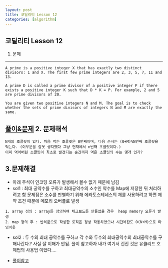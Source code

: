 ```yaml
---
layout: post
title: 코딜리티 Lesson 12
categories: [algorithm]
---
```


코딜리티 Lesson 12
--- 
1. 문제
---

```
A prime is a positive integer X that has exactly two distinct divisors: 1 and X. The first few prime integers are 2, 3, 5, 7, 11 and 13.

A prime D is called a prime divisor of a positive integer P if there exists a positive integer K such that D * K = P. For example, 2 and 5 are prime divisors of 20.

You are given two positive integers N and M. The goal is to check whether the sets of prime divisors of integers N and M are exactly the same.

```
[풀이&문제](https://app.codility.com/demo/results/trainingFS6JHJ-B6Z/)
2. 문제해석
---
```
N개의 초콜릿이 있다. 처음 먹는 초콜릿은 0번째이며, 다음 순서는 (0+M)%N번째 초콜릿을 먹는다. (이부분을 잘못 생각했다 그냥 현재에서 n번째 초콜릿이다.) 
이미 먹어버린 초콜릿이 최초로 발견되는 순간까지 먹은 초콜릿의 수는 몇개 인가?
```

3.문제해결
---
* 아래 주석이 인코딩 오류가 발생해서 볼수 없기 때문에 남김
* sol1 : 최대 공약수를 구하고  최대공약수의 소수인 약수를 Map에 저장한 뒤 처리하려고 함  문제점은 소수를 판별하기 위해 에라토스테네스의 체를 사용하려고 하면 제약 조건 때문에
메모리 오버플로 발생 

```
1. array 정의 : array를 정의하여 체크보드를 만들었을 경우  heap memory 오류가 발생
2. map 정의 후 : 반복문으로 작성한 로직은 정상 작동하였으나 시간복잡도 O(N+M)으로 타임아웃
```

* sol2 : 두 수의 최대 공약수를 구하고  각 수와 두수의 최대공약수의 최대공약수를 구해나간다.?  사실 잘 이해가 안됨. 풀이 참고하자
내가 여기서 건진 것은 유클리드 호제법의 사용법 이었다....

* [풀이참고](https://mkki.github.io/codility/2018/05/31/codility-common-prime-divisors.html)
